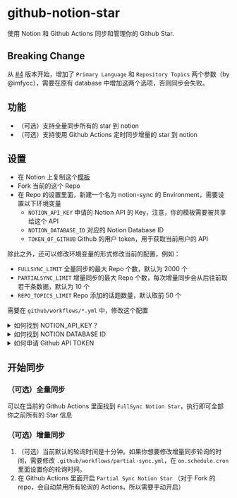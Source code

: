 # github-notion-star

使用 Notion 和 Github Actions 同步和管理你的 Github Star.

## Breaking Change

从 [#4](https://github.com/lcjnil/github-notion-star/issues/4) 版本开始，增加了 `Primary Language` 和 `Repository Topics` 两个参数（by @imfycc），需要在原有 database 中增加这两个选项，否则同步会失败。

## 功能

- （可选）支持全量同步所有的 star 到 notion
- （可选）支持使用 Github Actions 定时同步增量的 star 到 notion

## 设置

- 在 Notion 上复制这个[模板](https://lcj.notion.site/Github-Notion-Star-f07e2f086e4d4f5b9f25693814c836de)
- Fork 当前的这个 Repo
- 在 Repo 的设置里面，新建一个名为 notion-sync 的 Environment，需要设置以下环境变量
    - `NOTION_API_KEY` 申请的 Notion API 的 Key，注意，你的模板需要被共享给这个 API
    - `NOTION_DATABASE_ID` 对应的 Notion Database ID
    - `TOKEN_OF_GITHUB` Github 的用户 token，用于获取当前用户的 API

除此之外，还可以修改环境变量的形式修改当前的配置，例如：

- `FULLSYNC_LIMIT` 全量同步的最大 Repo 个数，默认为 2000 个
- `PARTIALSYNC_LIMIT` 增量同步的最大 Repo 个数，每次增量同步会从后往前取若干条数据，默认为 10 个
- `REPO_TOPICS_LIMIT` Repo 添加的话题数量，默认取前 50 个

需要在 `github/workflows/*.yml` 中，修改这个配置

<details><summary>如何找到 NOTION_API_KEY？</summary>
请参考：https://www.notion.so/Add-and-manage-integrations-with-the-API-910ac902372042bc9da38d48171269cd#eeaa235ffe834d4f9a89a5893398f341
</details>

<details><summary>如何找到 NOTION DATABASE ID</summary>
请参考：https://stackoverflow.com/questions/67728038/where-to-find-database-id-for-my-database-in-notion
</details>

<details><summary>如何申请 Github API TOKEN</summary>
请参考：https://docs.github.com/en/github/authenticating-to-github/keeping-your-account-and-data-secure/creating-a-personal-access-token.

这里不需要勾选任何权限。
</details>

## 开始同步

### （可选）全量同步

可以在当前的 Github Actions 里面找到 `FullSync Notion Star`，执行即可全部你之前所有的 Star 信息

### （可选）增量同步

1. （可选）当前默认的轮询时间是十分钟。如果你想要修改增量同步轮询的时间，需要修改 `.github/workflows/partial-sync.yml`，在 `on.schedule.cron` 里面设置你的轮询时间。
2. 在 Github Actions 里面开启 `Partial Sync Notion Star` （对于 Fork 的 repo，会自动禁用所有轮询的 Actions，所以需要手动开启）
